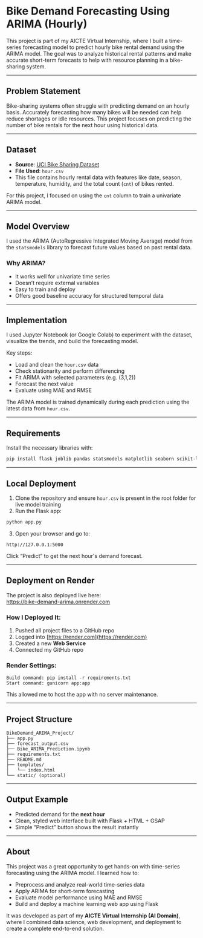 # Bike Demand Forecasting Using ARIMA (Hourly)

This project is part of my AICTE Virtual Internship, where I built a time-series forecasting model to predict hourly bike rental demand using the ARIMA model. The goal was to analyze historical rental patterns and make accurate short-term forecasts to help with resource planning in a bike-sharing system.

---

## Problem Statement

Bike-sharing systems often struggle with predicting demand on an hourly basis. Accurately forecasting how many bikes will be needed can help reduce shortages or idle resources. This project focuses on predicting the number of bike rentals for the next hour using historical data.

---

## Dataset

- **Source**: [UCI Bike Sharing Dataset](https://archive.ics.uci.edu/ml/datasets/Bike+Sharing+Dataset)
- **File Used**: `hour.csv`
- This file contains hourly rental data with features like date, season, temperature, humidity, and the total count (`cnt`) of bikes rented.

For this project, I focused on using the `cnt` column to train a univariate ARIMA model.

---

## Model Overview

I used the ARIMA (AutoRegressive Integrated Moving Average) model from the `statsmodels` library to forecast future values based on past rental data.

### Why ARIMA?
- It works well for univariate time series
- Doesn’t require external variables
- Easy to train and deploy
- Offers good baseline accuracy for structured temporal data

---

## Implementation

I used Jupyter Notebook (or Google Colab) to experiment with the dataset, visualize the trends, and build the forecasting model.

Key steps:
- Load and clean the `hour.csv` data
- Check stationarity and perform differencing
- Fit ARIMA with selected parameters (e.g. (3,1,2))
- Forecast the next value
- Evaluate using MAE and RMSE

The ARIMA model is trained dynamically during each prediction using the latest data from `hour.csv`.

---

## Requirements

Install the necessary libraries with:

```bash
pip install flask joblib pandas statsmodels matplotlib seaborn scikit-learn gunicorn
```

--- 

## Local Deployment

1. Clone the repository and ensure `hour.csv` is present in the root folder for live model training
2. Run the Flask app:
```bash
python app.py
```

3. Open your browser and go to:
```
http://127.0.0.1:5000
```

Click “Predict” to get the next hour's demand forecast.

---

## Deployment on Render

The project is also deployed live here:  
https://bike-demand-arima.onrender.com

### How I Deployed It:

1. Pushed all project files to a GitHub repo
2. Logged into [https://render.com](https://render.com)
3. Created a new **Web Service**
4. Connected my GitHub repo

### Render Settings:

```
Build command: pip install -r requirements.txt
Start command: gunicorn app:app
```

This allowed me to host the app with no server maintenance.

---

## Project Structure

```
BikeDemand_ARIMA_Project/
├── app.py
├── forecast_output.csv
├── Bike_ARIMA_Prediction.ipynb
├── requirements.txt
├── README.md
├── templates/
│   └── index.html
└── static/ (optional)
```

---

## Output Example

- Predicted demand for the **next hour**
- Clean, styled web interface built with Flask + HTML + GSAP
- Simple “Predict” button shows the result instantly

---

## About

This project was a great opportunity to get hands-on with time-series forecasting using the ARIMA model. I learned how to:

- Preprocess and analyze real-world time-series data
- Apply ARIMA for short-term forecasting
- Evaluate model performance using MAE and RMSE
- Build and deploy a machine learning web app using Flask

It was developed as part of my **AICTE Virtual Internship (AI Domain)**, where I combined data science, web development, and deployment to create a complete end-to-end solution.

